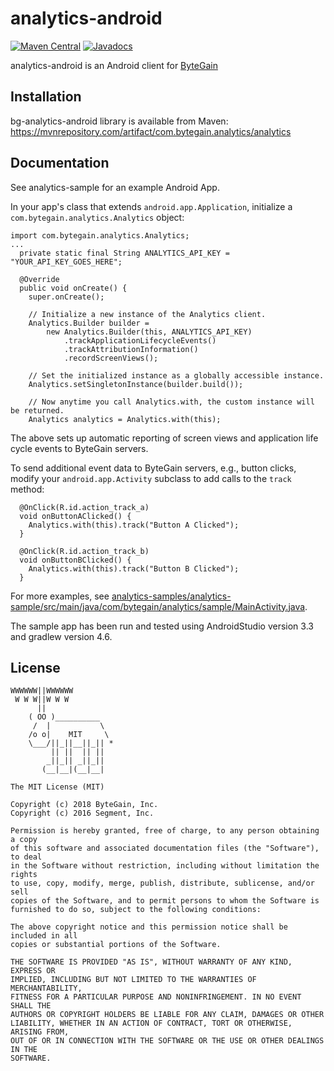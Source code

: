 analytics-android
=================

[![Maven Central](https://maven-badges.herokuapp.com/maven-central/com.bytegain.analytics/analytics/badge.svg)](https://maven-badges.herokuapp.com/maven-central/com.bytegain.analytics/analytics)
[![Javadocs](http://javadoc-badge.appspot.com/com.bytegain.analytics/analytics.svg?label=javadoc)](http://javadoc-badge.appspot.com/com.bytegain.analytics/analytics)

analytics-android is an Android client for [ByteGain](https://bytegain.com)

## Installation

bg-analytics-android library is available from Maven: https://mvnrepository.com/artifact/com.bytegain.analytics/analytics

## Documentation

See analytics-sample for an example Android App.

In your app's class that extends `android.app.Application`, initialize a `com.bytegain.analytics.Analytics` object:
```
import com.bytegain.analytics.Analytics;
...
  private static final String ANALYTICS_API_KEY = "YOUR_API_KEY_GOES_HERE";

  @Override
  public void onCreate() {
    super.onCreate();

    // Initialize a new instance of the Analytics client.
    Analytics.Builder builder =
        new Analytics.Builder(this, ANALYTICS_API_KEY)
            .trackApplicationLifecycleEvents()
            .trackAttributionInformation()
            .recordScreenViews();

    // Set the initialized instance as a globally accessible instance.
    Analytics.setSingletonInstance(builder.build());

    // Now anytime you call Analytics.with, the custom instance will be returned.
    Analytics analytics = Analytics.with(this);
```
The above sets up automatic reporting of screen views and application life cycle events to ByteGain servers.

To send additional event data to ByteGain servers, e.g., button clicks, modify your `android.app.Activity` subclass to add calls to the `track` method:
```
  @OnClick(R.id.action_track_a)
  void onButtonAClicked() {
    Analytics.with(this).track("Button A Clicked");
  }

  @OnClick(R.id.action_track_b)
  void onButtonBClicked() {
    Analytics.with(this).track("Button B Clicked");
  }
```

For more examples, see [analytics-samples/analytics-sample/src/main/java/com/bytegain/analytics/sample/MainActivity.java](./analytics-samples/analytics-sample/src/main/java/com/bytegain/analytics/sample/MainActivity.java).

The sample app has been run and tested using AndroidStudio version 3.3 and gradlew version 4.6.

## License

```
WWWWWW||WWWWWW
 W W W||W W W
      ||
    ( OO )__________
     /  |           \
    /o o|    MIT     \
    \___/||_||__||_|| *
         || ||  || ||
        _||_|| _||_||
       (__|__|(__|__|

The MIT License (MIT)

Copyright (c) 2018 ByteGain, Inc.
Copyright (c) 2016 Segment, Inc.

Permission is hereby granted, free of charge, to any person obtaining a copy
of this software and associated documentation files (the "Software"), to deal
in the Software without restriction, including without limitation the rights
to use, copy, modify, merge, publish, distribute, sublicense, and/or sell
copies of the Software, and to permit persons to whom the Software is
furnished to do so, subject to the following conditions:

The above copyright notice and this permission notice shall be included in all
copies or substantial portions of the Software.

THE SOFTWARE IS PROVIDED "AS IS", WITHOUT WARRANTY OF ANY KIND, EXPRESS OR
IMPLIED, INCLUDING BUT NOT LIMITED TO THE WARRANTIES OF MERCHANTABILITY,
FITNESS FOR A PARTICULAR PURPOSE AND NONINFRINGEMENT. IN NO EVENT SHALL THE
AUTHORS OR COPYRIGHT HOLDERS BE LIABLE FOR ANY CLAIM, DAMAGES OR OTHER
LIABILITY, WHETHER IN AN ACTION OF CONTRACT, TORT OR OTHERWISE, ARISING FROM,
OUT OF OR IN CONNECTION WITH THE SOFTWARE OR THE USE OR OTHER DEALINGS IN THE
SOFTWARE.
```
